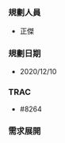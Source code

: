 ### <div id="user">規劃人員</div>
* 正傑

### <div id="updatedate">規劃日期</div>
* 2020/12/10

### <div id="trac">TRAC</div>
* #8264

### <div id="requirement">需求展開</div>